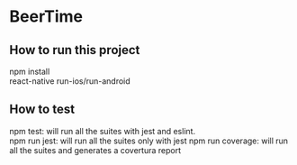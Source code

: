 # BeerTime

## How to run this project
npm install<br/>
react-native run-ios/run-android

## How to test

npm test: will run all the suites with jest and eslint.<br/>
npm run jest: will run all the suites only with jest
npm run coverage: will run all the suites and generates a covertura report
